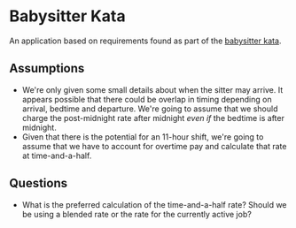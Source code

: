 # Babysitter Kata
An application based on requirements found as part of the [babysitter kata](https://gist.github.com/jameskbride/5482722).

## Assumptions
- We're only given some small details about when the sitter may arrive. It appears possible that there could be
overlap in timing depending on arrival, bedtime and departure. We're going to assume that we should charge the
post-midnight rate after midnight _even if_ the bedtime is after midnight.
- Given that there is the potential for an 11-hour shift, we're going to assume that we have to account for
overtime pay and calculate that rate at time-and-a-half.

## Questions
- What is the preferred calculation of the time-and-a-half rate? Should we be using a blended rate or the rate 
for the currently active job?
